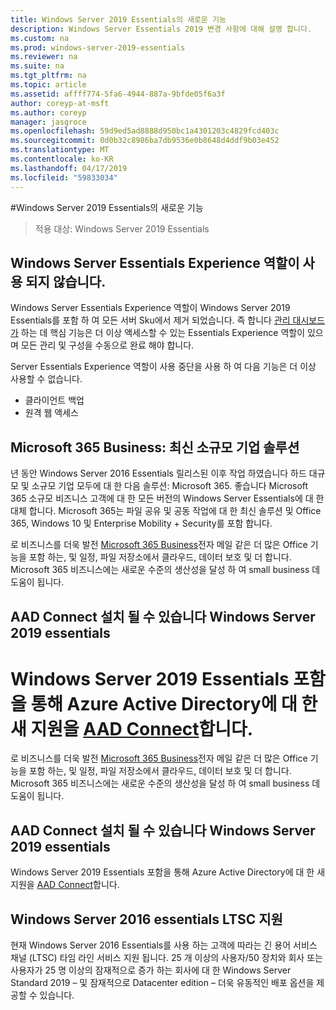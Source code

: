 ```yaml
---
title: Windows Server 2019 Essentials의 새로운 기능
description: Windows Server Essentials 2019 변경 사항에 대해 설명 합니다.
ms.custom: na
ms.prod: windows-server-2019-essentials
ms.reviewer: na
ms.suite: na
ms.tgt_pltfrm: na
ms.topic: article
ms.assetid: affff774-5fa6-4944-887a-9bfde05f6a3f
author: coreyp-at-msft
ms.author: coreyp
manager: jasgroce
ms.openlocfilehash: 59d9ed5ad8888d950bc1a4301203c4829fcd403c
ms.sourcegitcommit: 0d0b32c8986ba7db9536e0b8648d4ddf9b03e452
ms.translationtype: MT
ms.contentlocale: ko-KR
ms.lasthandoff: 04/17/2019
ms.locfileid: "59833034"
---
```

#<a name="whats-new-in-windows-server-2019-essentials"></a>Windows Server 2019 Essentials의 새로운 기능

> 적용 대상: Windows Server 2019 Essentials

## <a name="windows-server-essentials-experience-role-has-been-deprecated"></a>Windows Server Essentials Experience 역할이 사용 되지 않습니다.

Windows Server Essentials Experience 역할이 Windows Server 2019 Essentials를 포함 하 여 모든 서버 Sku에서 제거 되었습니다. 즉 합니다 [관리 대시보드가](../manage/overview-of-the-dashboard-in-windows-server-essentials.md) 하는 데 핵심 기능은 더 이상 액세스할 수 있는 Essentials Experience 역할이 있으며 모든 관리 및 구성을 수동으로 완료 해야 합니다. 

Server Essentials Experience 역할이 사용 중단을 사용 하 여 다음 기능은 더 이상 사용할 수 없습니다.

-   클라이언트 백업 
-   원격 웹 액세스 

## <a name="microsoft-365-business-the-modern-small-business-solution"></a>Microsoft 365 Business: 최신 소규모 기업 솔루션 

년 동안 Windows Server 2016 Essentials 릴리스된 이후 작업 하였습니다 하드 대규모 및 소규모 기업 모두에 대 한 다음 솔루션: Microsoft 365. 좋습니다 Microsoft 365 소규모 비즈니스 고객에 대 한 모든 버전의 Windows Server Essentials에 대 한 대체 합니다. Microsoft 365는 파일 공유 및 공동 작업에 대 한 최신 솔루션 및 Office 365, Windows 10 및 Enterprise Mobility + Security를 포함 합니다. 

로 비즈니스를 더욱 발전 [Microsoft 365 Business](https://www.microsoft.com/microsoft-365/business)전자 메일 같은 더 많은 Office 기능을 포함 하는, 및 일정, 파일 저장소에서 클라우드, 데이터 보호 및 더 합니다. Microsoft 365 비즈니스에는 새로운 수준의 생산성을 달성 하 여 small business 데 도움이 됩니다.

## <a name="aad-connect-can-now-be-installed-on-windows-server-2019-essentials"></a>AAD Connect 설치 될 수 있습니다 Windows Server 2019 essentials

<a name="windows-server-2019-essentials-includes-new-support-for-azure-active-directory-via-aad-connecthttpsdocsmicrosoftcomazureactive-directoryconnectactive-directory-aadconnect-prerequisites"></a>Windows Server 2019 Essentials 포함을 통해 Azure Active Directory에 대 한 새 지원을 [AAD Connect](https://docs.microsoft.com/azure/active-directory/connect/active-directory-aadconnect-prerequisites)합니다. 
=======
로 비즈니스를 더욱 발전 [Microsoft 365 Business](https://www.microsoft.com/en-us/microsoft-365/business)전자 메일 같은 더 많은 Office 기능을 포함 하는, 및 일정, 파일 저장소에서 클라우드, 데이터 보호 및 더 합니다. Microsoft 365 비즈니스에는 새로운 수준의 생산성을 달성 하 여 small business 데 도움이 됩니다.

## <a name="aad-connect-can-now-be-installed-on-windows-server-2019-essentials"></a>AAD Connect 설치 될 수 있습니다 Windows Server 2019 essentials

Windows Server 2019 Essentials 포함을 통해 Azure Active Directory에 대 한 새 지원을 [AAD Connect](https://docs.microsoft.com/azure/active-directory/connect/active-directory-aadconnect-prerequisites)합니다. 

## <a name="ltsc-support-for-windows-server-2016-essentials"></a>Windows Server 2016 essentials LTSC 지원

현재 Windows Server 2016 Essentials를 사용 하는 고객에 따라는 긴 용어 서비스 채널 (LTSC) 타임 라인 서비스 지원 됩니다.
25 개 이상의 사용자/50 장치와 회사 또는 사용자가 25 명 이상의 잠재적으로 증가 하는 회사에 대 한 Windows Server Standard 2019 – 및 잠재적으로 Datacenter edition – 더욱 유동적인 배포 옵션을 제공할 수 있습니다.

